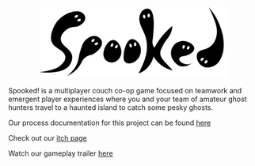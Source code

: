 <p align="center">
  <img src="https://github.com/turnerdylan/Ghostbusters/blob/master/Ghostbusters/Documentation/Images/Spooked-logo-b.png" width="75%">
</p>


Spooked! is a multiplayer couch co-op game focused on teamwork and emergent player experiences where you and your team of amateur ghost hunters travel to a haunted island to catch some pesky ghosts.


Our process documentation for this project can be found [here](https://github.com/turnerdylan/Ghostbusters/tree/master/Ghostbusters/Documentation)

Check out our [itch page](https://zspacesheikh.itch.io/spooked)

Watch our gameplay trailer [here](https://vimeo.com/539164859)
